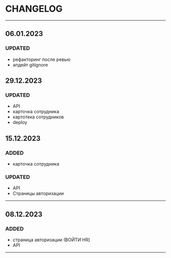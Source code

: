 # CHANGELOG

---

## 06.01.2023

### UPDATED

- рефакторинг после ревью
- апдейт gitignore

## 29.12.2023

### UPDATED

- API
- карточка сотрудника
- картотека сотрудников
- deploy

## 15.12.2023

### ADDED

- карточка сотрудника

### UPDATED

- API
- Страницы авторизации

---

## 08.12.2023

### ADDED

- страница авторизации (ВОЙТИ HR)
- API

---
